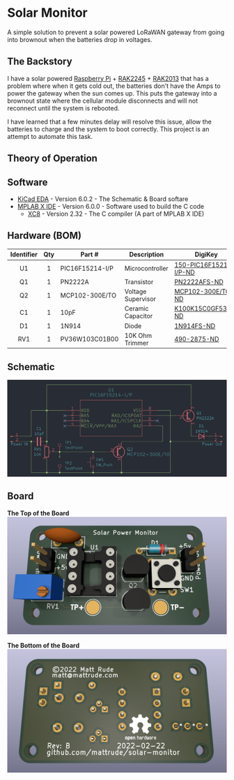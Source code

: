 # Solar Monitor

A simple solution to prevent a solar powered LoRaWAN gateway from going into brownout when the batteries drop in voltages.

## The Backstory

I have a solar powered [Raspberry Pi](https://www.raspberrypi.org/) + [RAK2245](https://store.rakwireless.com/products/rak2245-pi-hat) + [RAK2013](https://store.rakwireless.com/products/rak2013-cellular-pi-hat) that has a problem where when it gets cold out, the batteries don't have the Amps to power the gateway when the sun comes up.  This puts the gateway into a brownout state where the cellular module disconnects and will not reconnect until the system is rebooted.

I have learned that a few minutes delay will resolve this issue, allow the batteries to charge and the system to boot correctly.  This project is an attempt to automate this task.

## Theory of Operation

## Software

* [KiCad EDA](https://www.kicad.org/) - Version 6.0.2 - The Schematic & Board softare
* [MPLAB X IDE](https://www.microchip.com/en-us/tools-resources/develop/mplab-x-ide) - Version 6.0.0 - Software used to build the C code
  * [XC8](https://www.microchip.com/en-us/tools-resources/develop/mplab-xc-compilers) - Version 2.32 - The C compiler (A part of MPLAB X IDE)

## Hardware (BOM)


| **Identifier** | **Qty** | **Part #**      | **Description**    | **DigiKey**                                                                                                                      |
|:--------------:|:-------:|-----------------|--------------------|----------------------------------------------------------------------------------------------------------------------------------|
|       U1       | 1       | PIC16F15214-I/P | Microcontroller    | [150-PIC16F15214-I/P-ND](https://www.digikey.com/en/products/detail/microchip-technology/PIC16F15214-I-P/12807471)               |
|       Q1       | 1       | PN2222A         | Transistor         | [PN2222AFS-ND](https://www.digikey.com/en/products/detail/onsemi/PN2222ABU/6534)                                                 |
|       Q2       | 1       | MCP102-300E/TO  | Voltage Supervisor | [MCP102-300E/TO-ND](https://www.digikey.com/en/products/detail/microchip-technology/MCP102-300E-TO/716307)                       |
|       C1       | 1       | 10pF            | Ceramic Capacitor  | [K100K15C0GF53L2-ND](https://www.digikey.com/en/products/detail/vishay-beyschlag-draloric-bc-components/K100K15C0GF53L2/2820158) |
|       D1       | 1       | 1N914           | Diode              | [1N914FS-ND](https://www.digikey.com/en/products/detail/onsemi/1N914/978749)                                                     |
|       RV1      | 1       | PV36W103C01B00  | 10K Ohm Trimmer    | [490-2875-ND](https://www.digikey.com/en/products/detail/bourns-inc/PV36W103C01B00/666502)                                       |


## Schematic

![Schematic Rev-B](Documentation/Schematic_RevB.PNG)

## Board

**The Top of the Board**
![Board Top Rev-A](Documentation/Board_Top_RevB.PNG)

**The Bottom of the Board**
![Board Bottom Rev-A](Documentation/Board_Bottom_RevB.PNG)
